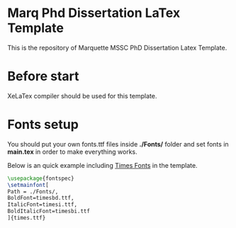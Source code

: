 # Marq Phd Dissertation LaTex Template
This is the repository of Marquette MSSC PhD Dissertation Latex Template. 

# Before start
XeLaTex compiler should be used for this template.

# Fonts setup
You should put your own fonts.ttf files inside **./Fonts/** folder and set fonts in **main.tex** in order to make everything works.

Below is an quick example including [Times Fonts](https://cs.fit.edu/code/projects/ndworld/repository/revisions/10/show/Resources/Fonts) in the template.

```latex
\usepackage{fontspec}
\setmainfont[
Path = ./Fonts/,
BoldFont=timesbd.ttf,
ItalicFont=timesi.ttf,
BoldItalicFont=timesbi.ttf
]{times.ttf}
```
